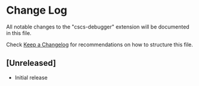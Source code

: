 # Change Log
All notable changes to the "cscs-debugger" extension will be documented in this file.

Check [Keep a Changelog](http://keepachangelog.com/) for recommendations on how to structure this file.

## [Unreleased]
- Initial release